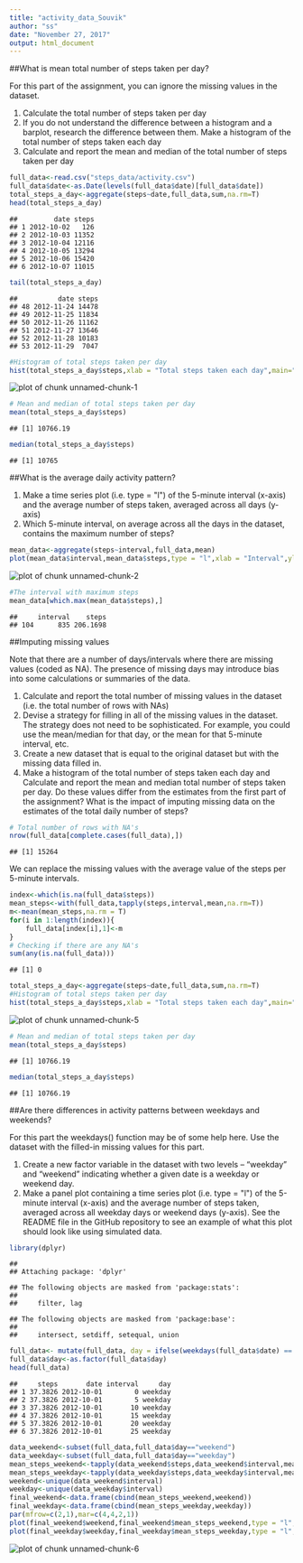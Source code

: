 ```yaml
---
title: "activity_data_Souvik"
author: "ss"
date: "November 27, 2017"
output: html_document
---
```

##What is mean total number of steps taken per day?

For this part of the assignment, you can ignore the missing values in the dataset.

1. Calculate the total number of steps taken per day
2. If you do not understand the difference between a histogram and a barplot, research the difference between them. Make a histogram of the total number of steps taken each day
3. Calculate and report the mean and median of the total number of steps taken per day

```r
full_data<-read.csv("steps_data/activity.csv")
full_data$date<-as.Date(levels(full_data$date)[full_data$date])
total_steps_a_day<-aggregate(steps~date,full_data,sum,na.rm=T)
head(total_steps_a_day)
```

```
##         date steps
## 1 2012-10-02   126
## 2 2012-10-03 11352
## 3 2012-10-04 12116
## 4 2012-10-05 13294
## 5 2012-10-06 15420
## 6 2012-10-07 11015
```

```r
tail(total_steps_a_day)
```

```
##          date steps
## 48 2012-11-24 14478
## 49 2012-11-25 11834
## 50 2012-11-26 11162
## 51 2012-11-27 13646
## 52 2012-11-28 10183
## 53 2012-11-29  7047
```

```r
#Histogram of total steps taken per day
hist(total_steps_a_day$steps,xlab = "Total steps taken each day",main="Histogram of total steps taken each day")
```

![plot of chunk unnamed-chunk-1](figure/unnamed-chunk-1-1.png)

```r
# Mean and median of total steps taken per day
mean(total_steps_a_day$steps)
```

```
## [1] 10766.19
```

```r
median(total_steps_a_day$steps)
```

```
## [1] 10765
```
##What is the average daily activity pattern?

1. Make a time series plot (i.e. type = "l") of the 5-minute interval (x-axis) and the average number of steps taken, averaged across all days (y-axis)
2. Which 5-minute interval, on average across all the days in the dataset, contains the maximum number of steps?

```r
mean_data<-aggregate(steps~interval,full_data,mean)
plot(mean_data$interval,mean_data$steps,type = "l",xlab = "Interval",ylab = "Mean number of steps",main = "Mean number of steps per day by interval")
```

![plot of chunk unnamed-chunk-2](figure/unnamed-chunk-2-1.png)

```r
#The interval with maximum steps
mean_data[which.max(mean_data$steps),]
```

```
##     interval    steps
## 104      835 206.1698
```
##Imputing missing values

Note that there are a number of days/intervals where there are missing values (coded as NA). The presence of missing days may introduce bias into some calculations or summaries of the data.

1. Calculate and report the total number of missing values in the dataset (i.e. the total number of rows with NAs)
2. Devise a strategy for filling in all of the missing values in the dataset. The strategy does not need to be sophisticated. For example, you could use the mean/median for that day, or the mean for that 5-minute interval, etc.
3. Create a new dataset that is equal to the original dataset but with the missing data filled in.
4. Make a histogram of the total number of steps taken each day and Calculate and report the mean and median total number of steps taken per day. Do these values differ from the estimates from the first part of the assignment? What is the impact of imputing missing data on the estimates of the total daily number of steps?

```r
# Total number of rows with NA's
nrow(full_data[complete.cases(full_data),])
```

```
## [1] 15264
```
We can replace the missing values with the average value of the steps per 5-minute intervals.




```r
index<-which(is.na(full_data$steps))
mean_steps<-with(full_data,tapply(steps,interval,mean,na.rm=T))
m<-mean(mean_steps,na.rm = T)
for(i in 1:length(index)){
    full_data[index[i],1]<-m
}
# Checking if there are any NA's
sum(any(is.na(full_data)))
```

```
## [1] 0
```


```r
total_steps_a_day<-aggregate(steps~date,full_data,sum,na.rm=T)
#Histogram of total steps taken per day
hist(total_steps_a_day$steps,xlab = "Total steps taken each day",main="Histogram of total steps taken each day")
```

![plot of chunk unnamed-chunk-5](figure/unnamed-chunk-5-1.png)

```r
# Mean and median of total steps taken per day
mean(total_steps_a_day$steps)
```

```
## [1] 10766.19
```

```r
median(total_steps_a_day$steps)
```

```
## [1] 10766.19
```
##Are there differences in activity patterns between weekdays and weekends?

For this part the weekdays() function may be of some help here. Use the dataset with the filled-in missing values for this part.

1. Create a new factor variable in the dataset with two levels – “weekday” and “weekend” indicating whether a given date is a weekday or weekend day.
2. Make a panel plot containing a time series plot (i.e. type = "l") of the 5-minute interval (x-axis) and the average number of steps taken, averaged across all weekday days or weekend days (y-axis). See the README file in the GitHub repository to see an example of what this plot should look like using simulated data.


```r
library(dplyr)
```

```
## 
## Attaching package: 'dplyr'
```

```
## The following objects are masked from 'package:stats':
## 
##     filter, lag
```

```
## The following objects are masked from 'package:base':
## 
##     intersect, setdiff, setequal, union
```

```r
full_data<- mutate(full_data, day = ifelse(weekdays(full_data$date) == "Saturday" | weekdays(full_data$date) == "Sunday", "weekend", "weekday"))
full_data$day<-as.factor(full_data$day)
head(full_data)
```

```
##     steps       date interval     day
## 1 37.3826 2012-10-01        0 weekday
## 2 37.3826 2012-10-01        5 weekday
## 3 37.3826 2012-10-01       10 weekday
## 4 37.3826 2012-10-01       15 weekday
## 5 37.3826 2012-10-01       20 weekday
## 6 37.3826 2012-10-01       25 weekday
```

```r
data_weekend<-subset(full_data,full_data$day=="weekend")
data_weekday<-subset(full_data,full_data$day=="weekday")
mean_steps_weekend<-tapply(data_weekend$steps,data_weekend$interval,mean)
mean_steps_weekday<-tapply(data_weekday$steps,data_weekday$interval,mean)
weekend<-unique(data_weekend$interval)
weekday<-unique(data_weekday$interval)
final_weekend<-data.frame(cbind(mean_steps_weekend,weekend))
final_weekday<-data.frame(cbind(mean_steps_weekday,weekday))
par(mfrow=c(2,1),mar=c(4,4,2,1))
plot(final_weekend$weekend,final_weekend$mean_steps_weekend,type = "l",xlab = "Intervals",ylab = "Average Steps",main = "Weekend")
plot(final_weekday$weekday,final_weekday$mean_steps_weekday,type = "l",xlab = "Intervals",ylab = "Average Steps",main = "Weekday")
```

![plot of chunk unnamed-chunk-6](figure/unnamed-chunk-6-1.png)


